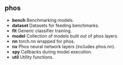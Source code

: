 ## phos

* **bench** Benchmarking models.
* **dataset** Datasets for feeding benchmarks.
* **fit** Generic classifier training.
* **model** Collection of models built out of phos layers.
* **nn** torch.nn wrapped for phos.
* **nx** Phos neural network layers (includes phos.nn).
* **spy** Callbacks during model execution.
* **util** Utility functions.
